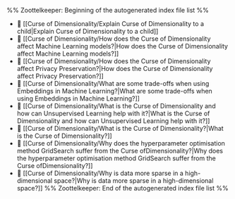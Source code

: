 %% Zoottelkeeper: Beginning of the autogenerated index file list  %%
- 📄 [[Curse of Dimensionality/Explain Curse of Dimensionality to a child|Explain Curse of Dimensionality to a child]]
- 📄 [[Curse of Dimensionality/How does the Curse of Dimensionality affect Machine Learning models?|How does the Curse of Dimensionality affect Machine Learning models?]]
- 📄 [[Curse of Dimensionality/How does the Curse of Dimensionality affect Privacy Preservation?|How does the Curse of Dimensionality affect Privacy Preservation?]]
- 📄 [[Curse of Dimensionality/What are some trade-offs when using Embeddings in Machine Learning?|What are some trade-offs when using Embeddings in Machine Learning?]]
- 📄 [[Curse of Dimensionality/What is the Curse of Dimensionality and how can Unsupervised Learning help with it?|What is the Curse of Dimensionality and how can Unsupervised Learning help with it?]]
- 📄 [[Curse of Dimensionality/What is the Curse of Dimensionality?|What is the Curse of Dimensionality?]]
- 📄 [[Curse of Dimensionality/Why does the hyperparameter optimisation method GridSearch suffer from the Curse ofDimensionality?|Why does the hyperparameter optimisation method GridSearch suffer from the Curse ofDimensionality?]]
- 📄 [[Curse of Dimensionality/Why is data more sparse in a high-dimensional space?|Why is data more sparse in a high-dimensional space?]]
%% Zoottelkeeper: End of the autogenerated index file list  %%
